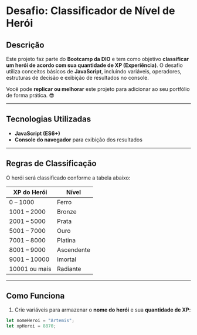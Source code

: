 # Desafio: Classificador de Nível de Herói

## Descrição

Este projeto faz parte do **Bootcamp da DIO** e tem como objetivo **classificar um herói de acordo com sua quantidade de XP (Experiência)**. O desafio utiliza conceitos básicos de **JavaScript**, incluindo variáveis, operadores, estruturas de decisão e exibição de resultados no console.

Você pode **replicar ou melhorar** este projeto para adicionar ao seu portfólio de forma prática. 😎  

---

## Tecnologias Utilizadas

- **JavaScript (ES6+)**
- **Console do navegador** para exibição dos resultados

---

## Regras de Classificação

O herói será classificado conforme a tabela abaixo:

| XP do Herói        | Nível       |
|-------------------|------------|
| 0 – 1000           | Ferro      |
| 1001 – 2000        | Bronze     |
| 2001 – 5000        | Prata      |
| 5001 – 7000        | Ouro       |
| 7001 – 8000        | Platina    |
| 8001 – 9000        | Ascendente |
| 9001 – 10000       | Imortal    |
| 10001 ou mais      | Radiante   |

---

## Como Funciona

1. Crie variáveis para armazenar o **nome do herói** e sua **quantidade de XP**:

```javascript
let nomeHeroi = "Artemis";
let xpHeroi = 8870;
